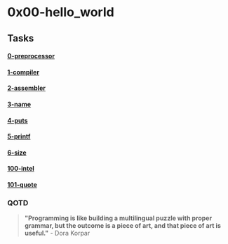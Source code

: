 # 0x00-hello_world
## Tasks
#### [0-preprocessor](https://alx-intranet.hbtn.io/projects/212#task-num-0)
#### [1-compiler](https://alx-intranet.hbtn.io/projects/212#task-num-1)
#### [2-assembler](https://alx-intranet.hbtn.io/projects/212#task-num-2)
#### [3-name](https://alx-intranet.hbtn.io/projects/212#task-num-3)
#### [4-puts](https://alx-intranet.hbtn.io/projects/212#task-num-4)
#### [5-printf](https://alx-intranet.hbtn.io/projects/212#task-num-5)
#### [6-size](https://alx-intranet.hbtn.io/projects/212#task-num-6)
#### [100-intel](https://alx-intranet.hbtn.io/projects/212#task-num-7)
#### [101-quote](https://alx-intranet.hbtn.io/projects/212#task-num-8)
### QOTD
> __"Programming is like building a multilingual puzzle with proper grammar, but the outcome is a piece of art, and that piece of art is useful."__ - Dora Korpar
